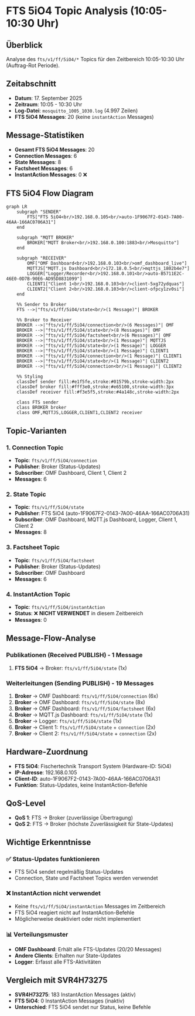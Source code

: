 # FTS 5iO4 Topic Analysis (10:05-10:30 Uhr)

## Überblick
Analyse des `fts/v1/ff/5iO4/*` Topics für den Zeitbereich 10:05-10:30 Uhr (Auftrag-Rot Periode).

## Zeitabschnitt
- **Datum**: 17. September 2025
- **Zeitraum**: 10:05 - 10:30 Uhr
- **Log-Datei**: `mosquitto_1005_1030.log` (4.997 Zeilen)
- **FTS 5iO4 Messages**: 20 (keine `instantAction` Messages)

## Message-Statistiken
- **Gesamt FTS 5iO4 Messages**: 20
- **Connection Messages**: 6
- **State Messages**: 8
- **Factsheet Messages**: 6
- **InstantAction Messages**: 0 ❌

## FTS 5iO4 Flow Diagram

```mermaid
graph LR
    subgraph "SENDER"
        FTS["FTS 5iO4<br/>192.168.0.105<br/>auto-1F9067F2-0143-7A00-46AA-166AC0706A31"]
    end
    
    subgraph "MQTT BROKER"
        BROKER["MQTT Broker<br/>192.168.0.100:1883<br/>Mosquitto"]
    end
    
    subgraph "RECEIVER"
        OMF["OMF Dashboard<br/>192.168.0.103<br/>omf_dashboard_live"]
        MQTTJS["MQTT.js Dashboard<br/>172.18.0.5<br/>mqttjs_1802b4e7"]
        LOGGER["Logger/Recorder<br/>192.168.0.101<br/>auto-B5711E2C-46E0-0D7B-90E6-AD95D8831099"]
        CLIENT1["Client 1<br/>192.168.0.103<br/>client-5xg72ydquas"]
        CLIENT2["Client 2<br/>192.168.0.103<br/>client-ofpcy1zv0si"]
    end
    
    %% Sender to Broker
    FTS -->|"fts/v1/ff/5iO4/state<br/>(1 Message)"| BROKER
    
    %% Broker to Receiver
    BROKER -->|"fts/v1/ff/5iO4/connection<br/>(6 Messages)"| OMF
    BROKER -->|"fts/v1/ff/5iO4/state<br/>(8 Messages)"| OMF
    BROKER -->|"fts/v1/ff/5iO4/factsheet<br/>(6 Messages)"| OMF
    BROKER -->|"fts/v1/ff/5iO4/state<br/>(1 Message)"| MQTTJS
    BROKER -->|"fts/v1/ff/5iO4/state<br/>(1 Message)"| LOGGER
    BROKER -->|"fts/v1/ff/5iO4/state<br/>(1 Message)"| CLIENT1
    BROKER -->|"fts/v1/ff/5iO4/connection<br/>(1 Message)"| CLIENT1
    BROKER -->|"fts/v1/ff/5iO4/state<br/>(1 Message)"| CLIENT2
    BROKER -->|"fts/v1/ff/5iO4/connection<br/>(1 Message)"| CLIENT2
    
    %% Styling
    classDef sender fill:#e1f5fe,stroke:#01579b,stroke-width:2px
    classDef broker fill:#fff3e0,stroke:#e65100,stroke-width:3px
    classDef receiver fill:#f3e5f5,stroke:#4a148c,stroke-width:2px
    
    class FTS sender
    class BROKER broker
    class OMF,MQTTJS,LOGGER,CLIENT1,CLIENT2 receiver
```

## Topic-Varianten

### 1. Connection Topic
- **Topic**: `fts/v1/ff/5iO4/connection`
- **Publisher**: Broker (Status-Updates)
- **Subscriber**: OMF Dashboard, Client 1, Client 2
- **Messages**: 6

### 2. State Topic
- **Topic**: `fts/v1/ff/5iO4/state`
- **Publisher**: FTS 5iO4 (auto-1F9067F2-0143-7A00-46AA-166AC0706A31)
- **Subscriber**: OMF Dashboard, MQTT.js Dashboard, Logger, Client 1, Client 2
- **Messages**: 8

### 3. Factsheet Topic
- **Topic**: `fts/v1/ff/5iO4/factsheet`
- **Publisher**: Broker (Status-Updates)
- **Subscriber**: OMF Dashboard
- **Messages**: 6

### 4. InstantAction Topic
- **Topic**: `fts/v1/ff/5iO4/instantAction`
- **Status**: ❌ **NICHT VERWENDET** in diesem Zeitbereich
- **Messages**: 0

## Message-Flow-Analyse

### Publikationen (Received PUBLISH) - 1 Message
1. **FTS 5iO4** → Broker: `fts/v1/ff/5iO4/state` (1x)

### Weiterleitungen (Sending PUBLISH) - 19 Messages
1. **Broker** → OMF Dashboard: `fts/v1/ff/5iO4/connection` (6x)
2. **Broker** → OMF Dashboard: `fts/v1/ff/5iO4/state` (8x)
3. **Broker** → OMF Dashboard: `fts/v1/ff/5iO4/factsheet` (6x)
4. **Broker** → MQTT.js Dashboard: `fts/v1/ff/5iO4/state` (1x)
5. **Broker** → Logger: `fts/v1/ff/5iO4/state` (1x)
6. **Broker** → Client 1: `fts/v1/ff/5iO4/state` + `connection` (2x)
7. **Broker** → Client 2: `fts/v1/ff/5iO4/state` + `connection` (2x)

## Hardware-Zuordnung
- **FTS 5iO4**: Fischertechnik Transport System (Hardware-ID: 5iO4)
- **IP-Adresse**: 192.168.0.105
- **Client-ID**: auto-1F9067F2-0143-7A00-46AA-166AC0706A31
- **Funktion**: Status-Updates, keine InstantAction-Befehle

## QoS-Level
- **QoS 1**: FTS → Broker (zuverlässige Übertragung)
- **QoS 2**: FTS → Broker (höchste Zuverlässigkeit für State-Updates)

## Wichtige Erkenntnisse

### ✅ **Status-Updates funktionieren**
- FTS 5iO4 sendet regelmäßig Status-Updates
- Connection, State und Factsheet Topics werden verwendet

### ❌ **InstantAction nicht verwendet**
- Keine `fts/v1/ff/5iO4/instantAction` Messages im Zeitbereich
- FTS 5iO4 reagiert nicht auf InstantAction-Befehle
- Möglicherweise deaktiviert oder nicht implementiert

### 📊 **Verteilungsmuster**
- **OMF Dashboard**: Erhält alle FTS-Updates (20/20 Messages)
- **Andere Clients**: Erhalten nur State-Updates
- **Logger**: Erfasst alle FTS-Aktivitäten

## Vergleich mit SVR4H73275
- **SVR4H73275**: 183 InstantAction Messages (aktiv)
- **FTS 5iO4**: 0 InstantAction Messages (inaktiv)
- **Unterschied**: FTS 5iO4 sendet nur Status, keine Befehle

